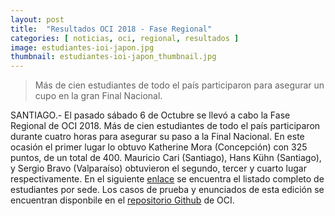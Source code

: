 ```yaml
---
layout: post
title:  "Resultados OCI 2018 - Fase Regional"
categories: [ noticias, oci, regional, resultados ]
image: estudiantes-ioi-japon.jpg
thumbnail: estudiantes-ioi-japon_thumbnail.jpg
---
```


> Más de cien estudiantes de todo el país participaron para asegurar un cupo en la gran Final Nacional.

SANTIAGO.- El pasado sábado 6 de Octubre se llevó a cabo la Fase Regional de OCI 2018. Más de cien estudiantes de todo el país participaron durante cuatro horas para asegurar su paso a la Final Nacional. En este ocasión el primer lugar lo obtuvo Katherine Mora (Concepción) con 325 puntos, de un total de 400. Mauricio Cari (Santiago), Hans Kühn (Santiago), y Sergio Bravo (Valparaíso) obtuvieron el segundo, tercer y cuarto lugar respectivamente. En el siguiente [enlace](https://olimpiada-informatica.cl/resultados/2018/regional.pdf) se encuentra el listado completo de estudiantes por sede. Los casos de prueba y enunciados de esta edición se encuentran disponbile en el [repositorio Github](https://github.com/OCIoficial/2018-10-Regional/releases/download/2018-10/2018-10-Regional.zip) de OCI.
